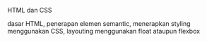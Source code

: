 HTML dan CSS

dasar HTML,
penerapan elemen semantic,
menerapkan styling menggunakan CSS, 
layouting menggunakan float ataupun flexbox